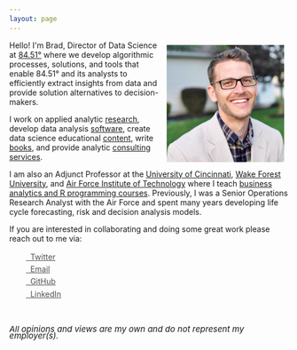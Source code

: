 ```yaml
---
layout: page
---
```



<center>
<img src="/public/Brad Boehmke.jpg" alt="Brad" align="right" style="width: 42%; height: 42%; margin:8px">
</center> 

Hello! I'm Brad, Director of Data Science at [84.51°](https://www.8451.com/) where we develop algorithmic processes, solutions, and tools that enable 84.51° and its analysts to efficiently extract insights from data and provide solution alternatives to decision-makers.  

I work on applied analytic [research](http://bradleyboehmke.github.io/papers/), develop data analysis [software](http://bradleyboehmke.github.io/software/), create data science educational [content](http://bradleyboehmke.github.io/education/), write [books](http://bradleyboehmke.github.io/books/), and provide analytic [consulting services](http://bradleyboehmke.github.io/consulting/). 

I am also an Adjunct Professor at the [University of Cincinnati](http://business.uc.edu/departments/obais.html), [Wake Forest University](http://business.wfu.edu/ms-analytics/), and [Air Force Institute of Technology](http://www.afit.edu/ENS/) where I teach [business analytics and R programming courses](http://bradleyboehmke.github.io/courses). Previously, I was a Senior Operations Research Analyst with the Air Force and spent many years developing life cycle forecasting, risk and decision analysis models.

If you are interested in collaborating and doing some great work please reach out to me via:

<div class="contact-buttons" style="line-height:160%;margin-left:30px;margin-top:10px">
<p>
<a href="https://twitter.com/bradleyboehmke" target="_blank" style="color:#515151;"><i class="fa fa-twitter"></i> &nbsp; Twitter<br></a> 
<a href="mailto:bradleyboehmke@gmail.com" target="_blank" style="color:#515151;"><i class="fa fa-envelope" style="font-size:1em"></i> &nbsp; Email<br></a> 
<a href="https://github.com/bradleyboehmke" target="_blank" style="color:#515151;"><i class="fa fa-github" style="font-size:1em"></i> &nbsp; GitHub<br></a> 
<a href="https://www.linkedin.com/in/brad-boehmke-ph-d-9b0a257" target="_blank" style="color:#515151;"><i class="fa fa-linkedin" style="font-size:1em"></i> &nbsp; LinkedIn<br></a>
</p>
</div>

<br>

<P CLASS="footnote" style="line-height:0.75; font-size:15px">
<i class="fa fa-asterisk" style="font-size:1em"></i> <i>All opinions and views are my own and do not represent my employer(s).</i>
</P>

